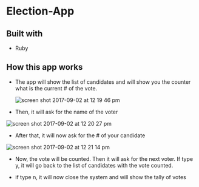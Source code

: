 # Election-App

## Built with
  - Ruby

## How this app works

 - The app will show the list of candidates and will show you the counter what is the current # of the vote.
 
   ![screen shot 2017-09-02 at 12 19 46 pm](https://user-images.githubusercontent.com/26729817/29992924-07f0abe0-8fda-11e7-9b0b-a243501115a7.png)
 
 - Then, it will ask for the name of the voter
 
 ![screen shot 2017-09-02 at 12 20 27 pm](https://user-images.githubusercontent.com/26729817/29992925-12488ba8-8fda-11e7-9a16-e6e1ff81d065.png)
 
 
 - After that, it will now ask for the # of your candidate
 
 
![screen shot 2017-09-02 at 12 21 14 pm](https://user-images.githubusercontent.com/26729817/29992927-252b73f2-8fda-11e7-9875-e5c13cad1538.png)

 
 - Now, the vote will be counted. Then it will ask for the next voter. If type y, it will go back to the list of candidates with the vote counted.
 
 
 
 - if type n, it will now close the system and will show the tally of votes
 
 
 

